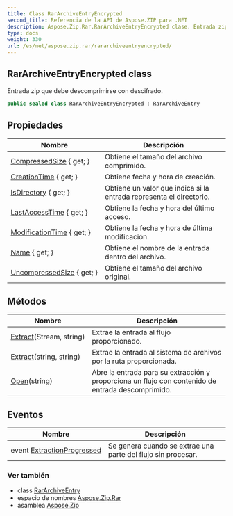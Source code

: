```yaml
---
title: Class RarArchiveEntryEncrypted
second_title: Referencia de la API de Aspose.ZIP para .NET
description: Aspose.Zip.Rar.RarArchiveEntryEncrypted clase. Entrada zip que debe descomprimirse con descifrado.
type: docs
weight: 330
url: /es/net/aspose.zip.rar/rararchiveentryencrypted/
---
```

## RarArchiveEntryEncrypted class

Entrada zip que debe descomprimirse con descifrado.

```csharp
public sealed class RarArchiveEntryEncrypted : RarArchiveEntry
```

## Propiedades

| Nombre | Descripción |
| --- | --- |
| [CompressedSize](../../aspose.zip.rar/rararchiveentry/compressedsize/) { get; } | Obtiene el tamaño del archivo comprimido. |
| [CreationTime](../../aspose.zip.rar/rararchiveentry/creationtime/) { get; } | Obtiene fecha y hora de creación. |
| [IsDirectory](../../aspose.zip.rar/rararchiveentry/isdirectory/) { get; } | Obtiene un valor que indica si la entrada representa el directorio. |
| [LastAccessTime](../../aspose.zip.rar/rararchiveentry/lastaccesstime/) { get; } | Obtiene la fecha y hora del último acceso. |
| [ModificationTime](../../aspose.zip.rar/rararchiveentry/modificationtime/) { get; } | Obtiene la fecha y hora de última modificación. |
| [Name](../../aspose.zip.rar/rararchiveentry/name/) { get; } | Obtiene el nombre de la entrada dentro del archivo. |
| [UncompressedSize](../../aspose.zip.rar/rararchiveentry/uncompressedsize/) { get; } | Obtiene el tamaño del archivo original. |

## Métodos

| Nombre | Descripción |
| --- | --- |
| [Extract](../../aspose.zip.rar/rararchiveentry/extract/)(Stream, string) | Extrae la entrada al flujo proporcionado. |
| [Extract](../../aspose.zip.rar/rararchiveentry/extract/)(string, string) | Extrae la entrada al sistema de archivos por la ruta proporcionada. |
| [Open](../../aspose.zip.rar/rararchiveentry/open/)(string) | Abre la entrada para su extracción y proporciona un flujo con contenido de entrada descomprimido. |

## Eventos

| Nombre | Descripción |
| --- | --- |
| event [ExtractionProgressed](../../aspose.zip.rar/rararchiveentry/extractionprogressed/) | Se genera cuando se extrae una parte del flujo sin procesar. |

### Ver también

* class [RarArchiveEntry](../rararchiveentry/)
* espacio de nombres [Aspose.Zip.Rar](../../aspose.zip.rar/)
* asamblea [Aspose.Zip](../../)


